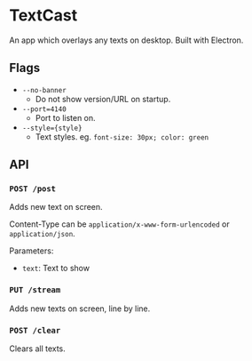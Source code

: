 TextCast
========

An app which overlays any texts on desktop. Built with Electron.

Flags
-----

* `--no-banner`
  * Do not show version/URL on startup.
* `--port=4140`
  * Port to listen on.
* `--style={style}`
  * Text styles. eg. `font-size: 30px; color: green`

API
---

### `POST /post`

Adds new text on screen.

Content-Type can be `application/x-www-form-urlencoded` or `application/json`.

Parameters:
  * `text`: Text to show

### `PUT /stream`

Adds new texts on screen, line by line.

### `POST /clear`

Clears all texts.
